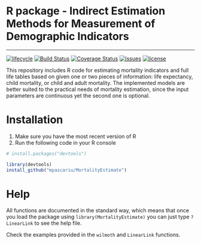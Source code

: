 # R package - Indirect Estimation Methods for Measurement of Demographic Indicators
-----------------------------------
[![lifecycle](https://img.shields.io/badge/lifecycle-experimental-orange.svg)](https://www.tidyverse.org/lifecycle/#experimental)
[![Build Status](https://travis-ci.org/mpascariu/MortalityEstimate.svg?branch=master)](https://travis-ci.org/mpascariu/MortalityEstimate)
[![Coverage Status](https://img.shields.io/codecov/c/github/mpascariu/MortalityEstimate/master.svg)](https://codecov.io/github/mpascariu/MortalityEstimate?branch=master)
[![issues](https://img.shields.io/github/issues-raw/mpascariu/MortalityEstimate.svg)]()
[![license](https://img.shields.io/github/license/mpascariu/MortalityEstimate.svg)]()

This repository includes R code for estimating mortality indicators and full life tables
based on given one or two pieces of information: life expectancy, child mortality, or child and adult mortality. The implemented models are better suited to the practical needs of mortality estimation, since the input parameters are continuous yet the second one is optional.


Installation
============

1. Make sure you have the most recent version of R
2. Run the following code in your R console 

```r
# install.packages("devtools")

library(devtools)
install_github("mpascariu/MortalityEstimate")
```

Help
===============
All functions are documented in the standard way, which means that 
once you load the package using ```library(MortalityEstimate)```
you can just type ```?LinearLink``` to see the help file. 

Check the examples provided in the `wilmoth` and `LinearLink` functions.

